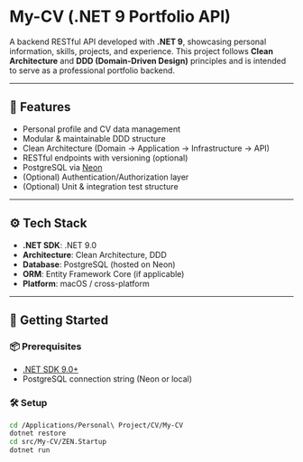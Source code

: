 # My-CV (.NET 9 Portfolio API)

A backend RESTful API developed with **.NET 9**, showcasing personal information, skills, projects, and experience. This project follows **Clean Architecture** and **DDD (Domain-Driven Design)** principles and is intended to serve as a professional portfolio backend.

---

## 📌 Features

- Personal profile and CV data management
- Modular & maintainable DDD structure
- Clean Architecture (Domain → Application → Infrastructure → API)
- RESTful endpoints with versioning (optional)
- PostgreSQL via [Neon](https://neon.tech/)
- (Optional) Authentication/Authorization layer
- (Optional) Unit & integration test structure

---

## ⚙️ Tech Stack

- **.NET SDK**: .NET 9.0
- **Architecture**: Clean Architecture, DDD
- **Database**: PostgreSQL (hosted on Neon)
- **ORM**: Entity Framework Core (if applicable)
- **Platform**: macOS / cross-platform

---

## 🚀 Getting Started

### 📦 Prerequisites

- [.NET SDK 9.0+](https://dotnet.microsoft.com/download)
- PostgreSQL connection string (Neon or local)

### 🛠 Setup

```bash
cd /Applications/Personal\ Project/CV/My-CV
dotnet restore
cd src/My-CV/ZEN.Startup
dotnet run
```
